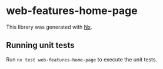 # web-features-home-page

This library was generated with [Nx](https://nx.dev).

## Running unit tests

Run `nx test web-features-home-page` to execute the unit tests.
